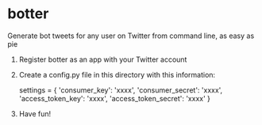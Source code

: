 # botter
Generate bot tweets for any user on Twitter from command line, as easy as pie

1. Register botter as an app with your Twitter account
2. Create a config.py file in this directory with this information:
	
    settings = {
      'consumer_key': 'xxxx',
      'consumer_secret': 'xxxx',
      'access_token_key': 'xxxx',
      'access_token_secret': 'xxxx'
    }
  
3. Have fun!
